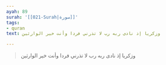 ```yaml
---
ayah: 89
surah: '[[021-Surah|سورة]]'
tags:
- quran
text: وزكريا إذ نادى ربه رب لا تذرني فردا وأنت خير الوارثين

---
```

> وزكريا إذ نادى ربه رب لا تذرني فردا وأنت خير الوارثين
